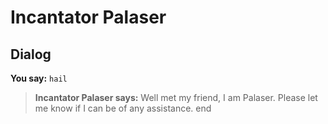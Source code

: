 # Incantator Palaser


## Dialog

**You say:** `hail`



>**Incantator Palaser says:** Well met my friend, I am Palaser. Please let me know if I can be of any assistance.
end

